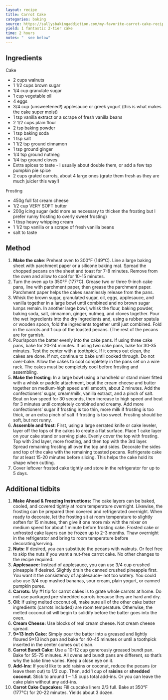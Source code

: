 ```yaml
---
layout: recipe
title: Carrot Cake
categories: baking
source: https://sallysbakingaddiction.com/my-favorite-carrot-cake-recipe/
yield: 1 fantastic 2-tier cake
time: 2 hours
notes: "  see below"
---
```

## Ingredients

Cake

* 2 cups walnuts
* 1 1/2 cups brown sugar
* 1/4 cup granulate sugar
* 1 cup vegetable oil
* 4 eggs
* 3/4 cup (unsweetened!) applesauce or greek yogurt (this is what makes the cake super moist)
* 1 tsp vanilla extract or a scrape of fresh vanilla beans
* 2 1/2 cups plain flour
* 2 tsp baking powder
* 1 tsp baking soda
* 1 tsp salt
* 1 1/2 tsp ground cinnamon
* 1 tsp ground ginger
* 1/4 tsp ground nutmeg
* 1/4 tsp ground cloves
* Extra spices to taste - I usually about double them, or add a few tsp pumpkin pie spice
* 2 cups grated carrots, about 4 large ones (grate them fresh as they are much juicier this way!)

Frosting

* 450g full fat cream cheese
* 1/2 cup VERY SOFT butter 
* 200g icing sugar (add more as necessary to thicken the frosting but I prefer runny frosting to overly sweet frosting)
* 1 tbsp heavy whipping cream
* 1 1/2 tsp vanilla or a scrape of fresh vanilla beans
* salt to taste

## Method

1. **Make the cake**: Preheat oven to 300°F (149°C). Line a large baking sheet with parchment paper or a silicone baking mat. Spread the chopped pecans on the sheet and toast for 7-8 minutes. Remove from the oven and allow to cool for 10-15 minutes.
2. Turn the oven up to 350°F (177°C). Grease two or three 9-inch cake pans, line with parchment paper, then grease the parchment paper. Parchment paper helps the cakes seamlessly release from the pans.
3. Whisk the brown sugar, granulated sugar, oil, eggs, applesauce, and vanilla together in a large bowl until combined and no brown sugar lumps remain. In another large bowl, whisk the flour, baking powder, baking soda, salt, cinnamon, ginger, nutmeg, and cloves together. Pour the wet ingredients into the dry ingredients and, using a rubber spatula or wooden spoon, fold the ingredients together until just combined. Fold in the carrots and 1 cup of the toasted pecans. (The rest of the pecans are for garnish.
4. Pour/spoon the batter evenly into the cake pans. If using three cake pans, bake for 20-24 minutes. If using two cake pans, bake for 30-35 minutes. Test the center with a toothpick. If it comes out clean, the cakes are done. If not, continue to bake until cooked through. Do not over-bake. Allow the cakes to cool completely in the pans set on a wire rack. The cakes must be completely cool before frosting and assembling.
5. **Make the frosting**: In a large bowl using a handheld or stand mixer fitted with a whisk or paddle attachment, beat the cream cheese and butter together on medium-high speed until smooth, about 2 minutes. Add the confectioners’ sugar, cream/milk, vanilla extract, and a pinch of salt. Beat on low speed for 30 seconds, then increase to high speed and beat for 3 minutes until completely combined and creamy. Add more confectioners’ sugar if frosting is too thin, more milk if frosting is too thick, or an extra pinch of salt if frosting is too sweet. Frosting should be soft, but not runny.
6. **Assemble and frost**: First, using a large serrated knife or cake leveler, layer off the tops of the cakes to create a flat surface. Place 1 cake layer on your cake stand or serving plate. Evenly cover the top with frosting. Top with 2nd layer, more frosting, and then top with the 3rd layer. Spread remaining frosting all over the top and sides. Decorate the sides and top of the cake with the remaining toasted pecans. Refrigerate cake for at least 15-20 minutes before slicing. This helps the cake hold its shape when cutting.
7. Cover leftover frosted cake tightly and store in the refrigerator for up to 5 days.

## Additional tidbits

1. **Make Ahead & Freezing Instructions:** The cake layers can be baked, cooled, and covered tightly at room temperature overnight. Likewise, the frosting can be prepared then covered and refrigerated overnight. When ready to decorate, let the frosting sit at room temperature to slightly soften for 15 minutes, then give it one more mix with the mixer on medium speed for about 1 minute before frosting cake. Frosted cake or unfrosted cake layers can be frozen up to 2-3 months. Thaw overnight in the refrigerator and bring to room temperature before decorating/serving.
2. **Nuts:** If desired, you can substitute the pecans with walnuts. Or feel free to skip the nuts if you want a nut-free carrot cake. No other changes to the recipe required.
3. **Applesauce:** Instead of applesauce, you can use 3/4 cup crushed pineapple if desired. Slightly drain the canned crushed pineapple first. You want it the consistency of applesauce– not too watery. You could also use 3/4 cup mashed bananas, sour cream, plain yogurt, or canned pumpkin puree.
4. **Carrots:** My #1 tip for carrot cakes is to [](https://amzn.to/2WM11NQ)grate whole carrots at home. Do not use packaged pre-shredded carrots because they are hard and dry.
5. **Oil:** If using melted coconut oil, make sure all of the other cake batter ingredients (carrots included) are room temperature. Otherwise, the melted coconut oil will begin to solidify before the batter goes into the oven.
6. **Cream Cheese:** Use blocks of real cream cheese. Not cream cheese spread.
7. **9×13 Inch Cake:** Simply pour the batter into a greased and lightly floured 9×13 inch pan and bake for 40-45 minutes or until a toothpick inserted in the center comes out clean.
8. **Carrot Bundt Cake:** Use a 10-12 cup generously greased bundt pan. Bake for 55-75 minutes. All ovens and bundt pans are different, so that’s why the bake time varies. Keep a close eye on it.
9. **Add-Ins:** If you’d like to add raisins or coconut, reduce the pecans (or leave them out) to 1/2 cup. Then, add 1 cup of **raisins** or **shredded coconut**. Stick to around 1 – 1.5 cups total add-ins. Or you can leave the cake plain without any add-ins.
10. **Carrot Cake Cupcakes:** Fill cupcake liners 2/3 full. Bake at 350°F (177°C) for 20-22 minutes. Yields about 3 dozen.